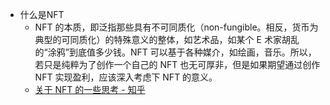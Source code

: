 - 什么是NFT
	- NFT 的本质，即泛指那些具有不可同质化（non-fungible。相反，货币为典型的可同质化）的特殊意义的整体，如艺术品，如某个 E 术家胡乱的“涂鸦”到底值多少钱。NFT 可以基于各种媒介，如绘画，音乐。所以，若只是纯粹为了创作一个自己的 NFT 也无可厚非，但是如果期望通过创作 NFT 实现盈利，应该深入考虑下 NFT 的意义。
	- [关于 NFT 的一些思考 - 知乎](https://zhuanlan.zhihu.com/p/440765466)